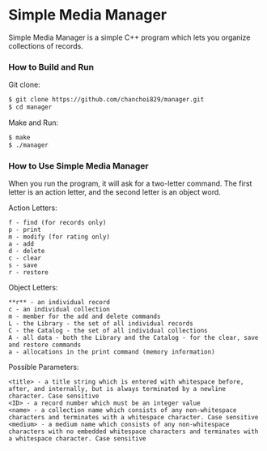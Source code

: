 # Simple Media Manager
Simple Media Manager is a simple C++ program which lets you organize collections of records.
### How to Build and Run
Git clone:
```bash
$ git clone https://github.com/chanchoi829/manager.git
$ cd manager
```

Make and Run:
```bash
$ make
$ ./manager
```

### How to Use Simple Media Manager
When you run the program, it will ask for a two-letter command.
The first letter is an action letter, and the second letter is an object word. 

Action Letters:
```
f - find (for records only)
p - print
m - modify (for rating only)
a - add
d - delete
c - clear
s - save
r - restore
```

Object Letters:
```
**r** - an individual record
c - an individual collection
m - member for the add and delete commands
L - the Library - the set of all individual records
C - the Catalog - the set of all individual collections
A - all data - both the Library and the Catalog - for the clear, save and restore commands
a - allocations in the print command (memory information)
```

Possible Parameters:
```
<title> - a title string which is entered with whitespace before, after, and internally, but is always terminated by a newline character. Case sensitive
<ID> - a record number which must be an integer value
<name> - a collection name which consists of any non-whitespace characters and terminates with a whitespace character. Case sensitive
<medium> - a medium name which consists of any non-whitespace characters with no embedded whitespace characters and terminates with a whitespace character. Case sensitive
```
